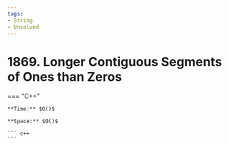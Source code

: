 ```yaml
---
tags:
- String
- Unsolved
---
```



# 1869. Longer Contiguous Segments of Ones than Zeros

=== "C++"

    **Time:** $O()$

    **Space:** $O()$

    ``` c++
    ```
